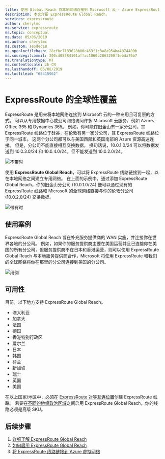 ```yaml
---
title: 使用 Global Reach 将本地网络连接到 Microsoft 云 - Azure ExpressRoute |Microsoft Docs
description: 本文介绍 ExpressRoute Global Reach。
services: expressroute
author: cherylmc
ms.service: expressroute
ms.topic: conceptual
ms.date: 05/06/2019
ms.author: cherylmc
ms.custom: seodec18
ms.openlocfilehash: 28cfbc7183628b00c463f1c3a8a954ba4074409b
ms.sourcegitcommit: 300cd05584101affac1060c2863200f1ebda76b7
ms.translationtype: MT
ms.contentlocale: zh-CN
ms.lasthandoff: 05/08/2019
ms.locfileid: "65415962"
---
```

# <a name="expressroute-global-reach"></a>ExpressRoute 的全球性覆盖
ExpressRoute 是用来将本地网络连接到 Microsoft 云的一种专用且可复原的方式。 可以从专用数据中心或公司网络访问许多 Microsoft 云服务，例如 Azure、Office 365 和 Dynamics 365。 例如，你可能在旧金山有一家分公司，其 ExpressRoute 线路位于硅谷，在伦敦有另一家分公司，其 ExpressRoute 线路位于同一城市。 这两个分公司都可以与美国西部和英国南部的 Azure 资源高速连接。 但是，分公司不能直接相互交换数据。 换句话说，10.0.1.0/24 可以将数据发送到 10.0.3.0/24 和 10.0.4.0/24，但不能发送到 10.0.2.0/24。

![不带时][1]

使用 **ExpressRoute Global Reach**，可以将 ExpressRoute 线路链接到一起，以在本地网络之间建立专用网络。 在上面的示例中，通过添加 ExpressRoute Global Reach，你的旧金山分公司 (10.0.1.0/24) 便可以通过现有的 ExpressRoute 线路和 Microsoft 的全球网络直接与你的伦敦分公司 (10.0.2.0/24) 交换数据。 

![带有时][2]

## <a name="use-case"></a>使用案例
ExpressRoute Global Reach 旨在补充服务提供商的 WAN 实施，并连接你在世界各地的分公司。 例如，如果你的服务提供商主要在美国运营并且已连接你在美国的所有分公司，但服务提供商不在日本和香港运营，则可以使用 ExpressRoute Global Reach 与本地服务提供商合作，Microsoft 将使用 ExpressRoute 和我们的全球网络将你在那里的分公司连接到美国的分公司。

![用例][3]

## <a name="availability"></a>可用性 
目前，以下地方支持 ExpressRoute Global Reach。

* 澳大利亚
* 加拿大
* 法国
* 德国
* 香港特别行政区
* 爱尔兰
* 日本
* 韩国
* 荷兰
* 新加坡
* 瑞士
* 英国
* 美国

在以上国家/地区中，必须在 [ExpressRoute 对等互连位置](expressroute-locations.md)创建 ExpressRoute 线路。 若要在[不同的地缘政治区域](expressroute-locations.md)之间启用 ExpressRoute Global Reach，你的线路必须是高级 SKU。

## <a name="next-steps"></a>后续步骤
1. [详细了解 ExpressRoute Global Reach](expressroute-faqs.md)
2. [如何启用 ExpressRoute Global Reach](expressroute-howto-set-global-reach.md)
3. [将 ExpressRoute 线路链接到 Azure 虚拟网络](expressroute-howto-linkvnet-arm.md)


<!--Image References-->
[1]: ./media/expressroute-global-reach/1.png "不带 Global Reach 时的示意图"
[2]: ./media/expressroute-global-reach/2.png "带有 Global Reach 时的示意图"
[3]: ./media/expressroute-global-reach/3.png "Global Reach 的用例"

